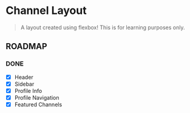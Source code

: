 # Channel Layout

> A layout created using flexbox! This is for learning purposes only.

## ROADMAP

### DONE

- [x] Header
- [x] Sidebar
- [x] Profile Info
- [x] Profile Navigation
- [x] Featured Channels
